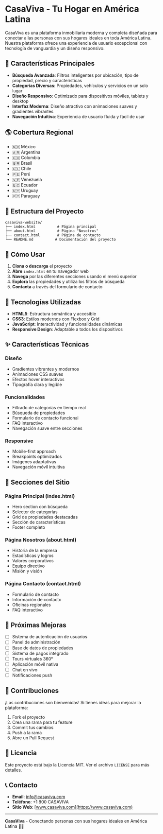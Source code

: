 # CasaViva - Tu Hogar en América Latina

CasaViva es una plataforma inmobiliaria moderna y completa diseñada para conectar a las personas con sus hogares ideales en toda América Latina. Nuestra plataforma ofrece una experiencia de usuario excepcional con tecnología de vanguardia y un diseño responsivo.

## 🏡 Características Principales

- **Búsqueda Avanzada**: Filtros inteligentes por ubicación, tipo de propiedad, precio y características
- **Categorías Diversas**: Propiedades, vehículos y servicios en un solo lugar
- **Diseño Responsivo**: Optimizado para dispositivos móviles, tablets y desktop
- **Interfaz Moderna**: Diseño atractivo con animaciones suaves y gradientes vibrantes
- **Navegación Intuitiva**: Experiencia de usuario fluida y fácil de usar

## 🌎 Cobertura Regional

- 🇲🇽 México
- 🇦🇷 Argentina
- 🇨🇴 Colombia
- 🇧🇷 Brasil
- 🇨🇱 Chile
- 🇵🇪 Perú
- 🇻🇪 Venezuela
- 🇪🇨 Ecuador
- 🇺🇾 Uruguay
- 🇵🇾 Paraguay

## 📁 Estructura del Proyecto

```
casaviva-website/
├── index.html          # Página principal
├── about.html          # Página "Nosotros"
├── contact.html        # Página de contacto
└── README.md          # Documentación del proyecto
```

## 🚀 Cómo Usar

1. **Clona o descarga** el proyecto
2. **Abre** `index.html` en tu navegador web
3. **Navega** por las diferentes secciones usando el menú superior
4. **Explora** las propiedades y utiliza los filtros de búsqueda
5. **Contacta** a través del formulario de contacto

## 🎨 Tecnologías Utilizadas

- **HTML5**: Estructura semántica y accesible
- **CSS3**: Estilos modernos con Flexbox y Grid
- **JavaScript**: Interactividad y funcionalidades dinámicas
- **Responsive Design**: Adaptable a todos los dispositivos

## ✨ Características Técnicas

### Diseño
- Gradientes vibrantes y modernos
- Animaciones CSS suaves
- Efectos hover interactivos
- Tipografía clara y legible

### Funcionalidades
- Filtrado de categorías en tiempo real
- Búsqueda de propiedades
- Formulario de contacto funcional
- FAQ interactivo
- Navegación suave entre secciones

### Responsive
- Mobile-first approach
- Breakpoints optimizados
- Imágenes adaptativas
- Navegación móvil intuitiva

## 📱 Secciones del Sitio

### Página Principal (index.html)
- Hero section con búsqueda
- Selector de categorías
- Grid de propiedades destacadas
- Sección de características
- Footer completo

### Página Nosotros (about.html)
- Historia de la empresa
- Estadísticas y logros
- Valores corporativos
- Equipo directivo
- Misión y visión

### Página Contacto (contact.html)
- Formulario de contacto
- Información de contacto
- Oficinas regionales
- FAQ interactivo

## 🎯 Próximas Mejoras

- [ ] Sistema de autenticación de usuarios
- [ ] Panel de administración
- [ ] Base de datos de propiedades
- [ ] Sistema de pagos integrado
- [ ] Tours virtuales 360°
- [ ] Aplicación móvil nativa
- [ ] Chat en vivo
- [ ] Notificaciones push

## 🤝 Contribuciones

¡Las contribuciones son bienvenidas! Si tienes ideas para mejorar la plataforma:

1. Fork el proyecto
2. Crea una rama para tu feature
3. Commit tus cambios
4. Push a la rama
5. Abre un Pull Request

## 📄 Licencia

Este proyecto está bajo la Licencia MIT. Ver el archivo `LICENSE` para más detalles.

## 📞 Contacto

- **Email**: info@casaviva.com
- **Teléfono**: +1 800 CASAVIVA
- **Sitio Web**: [www.casaviva.com](https://www.casaviva.com)

---

**CasaViva** - Conectando personas con sus hogares ideales en América Latina 🏡✨